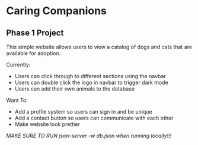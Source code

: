 
# Caring Companions

## Phase 1 Project

This simple website allows users to view a catalog of dogs and cats that are available for adoption.

Currently:
 - Users can click through to different sections using the navbar
 - Users can double click the logo in navbar to trigger dark mode
 - Users can add their own animals to the database

Want To:

- Add a profile system so users can sign in and be unique
- Add a contact button so users can communicate with each other
- Make website look prettier

<em>MAKE SURE TO RUN json-server -w db.json when running locally!!! </em>